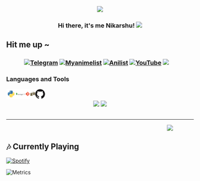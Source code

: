 <div align="center">
    <img src="https://te.legra.ph/file/b281b5a68e66ebe4fabd8.jpg">
</div>


<h3 align="center">
Hi there, it's me Nikarshu! <img src="https://raw.githubusercontent.com/MartinHeinz/MartinHeinz/master/wave.gif" width="45px">
<br/>


##  Hit me up ~
<h3 align="center">

[![Telegram](https://img.shields.io/badge/telegram-1b77FF.svg?style=for-the-badge&logo=telegram)](https://t.me/Canyousenseme_bitch)
[![Myanimelist](https://img.shields.io/badge/Myanimelist-333333.svg?style=for-the-badge&logo=Myanimelist)](http://Myanimelist.net/profile/Nikarshu)
[![Anilist](https://img.shields.io/badge/Anilist-black.svg?style=for-the-badge&logo=anilist)](https://anilist.co/user/NikarshuKun/)
[![YouTube](https://img.shields.io/badge/YouTube-E72415.svg?style=for-the-badge&logo=YouTube)](https://youtube.com/channel/UCO7lbub7_WpDu2sE7b4Z7GQ)
<a href="nileshhati115@gmail.com"><img src="https://img.shields.io/badge/Gmail-2130E2.svg?style=for-the-badge&logo=gmail"></a>
        ㅤ 
<h3>Languages and Tools</h3>
<img align="left" alt="Python" width="26px" src="https://raw.githubusercontent.com/github/explore/80688e429a7d4ef2fca1e82350fe8e3517d3494d/topics/python/python.png" />
<img align="left" alt="MongoDB" width="26px" src="https://raw.githubusercontent.com/github/explore/80688e429a7d4ef2fca1e82350fe8e3517d3494d/topics/mongodb/mongodb.png" />
<img align="left" alt="Git" width="26px" src="https://raw.githubusercontent.com/github/explore/80688e429a7d4ef2fca1e82350fe8e3517d3494d/topics/git/git.png" />
<img align="left" alt="GitHub" width="26px" src="https://raw.githubusercontent.com/github/explore/78df643247d429f6cc873026c0622819ad797942/topics/github/github.png" />
<br/>

<!-- Stats -->
<p align="center">
    <p align = "center">
        <img src = "https://github-readme-stats.vercel.app/api?username=Nikarshu&show_icons=true&theme=midnight-purple&hide_border=true" width = 400> 
        <img src = "https://github-readme-streak-stats.herokuapp.com?user=Nikarshu&theme=dark&hide_border=true" width = 400>    
    <br><br>
    <samp>
     
</p><hr>
<img src="https://64.media.tumblr.com/34784257378ce2c51675599159735772/tumblr_nd3b8i2gL01sedjuto1_400.gifv" align="right" width="72"/>
<br/>


##  🎶 Currently Playing
[![Spotify](https://spotify.pokurt.me/api/spotify)](https://open.spotify.com/user/6bguradkdruopt2sqs6csis4t)
<br/>

![Metrics](https://metrics.lecoq.io/Nikarshu?template=classic&repositories.forks=true&languages=1&languages.colors=github&languages.threshold=0%25&config.timezone=Asia%2FJakarta)
